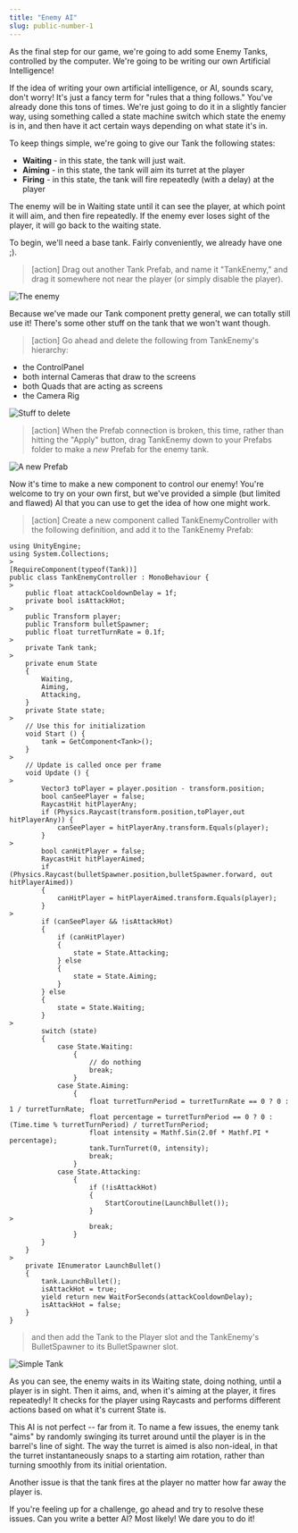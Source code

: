 ```yaml
---
title: "Enemy AI"
slug: public-number-1
---
```


As the final step for our game, we're going to add some Enemy Tanks, controlled by the computer. We're going to be writing our own Artificial Intelligence!

If the idea of writing your own artificial intelligence, or AI, sounds scary, don't worry! It's just a fancy term for "rules that a thing follows." You've already done this tons of times. We're just going to do it in a slightly fancier way, using something called a state machine switch which state the enemy is in, and then have it act certain ways depending on what state it's in.

To keep things simple, we're going to give our Tank the following states:

- **Waiting** - in this state, the tank will just wait.
- **Aiming** - in this state, the tank will aim its turret at the player
- **Firing** - in this state, the tank will fire repeatedly (with a delay) at the player

The enemy will be in Waiting state until it can see the player, at which point it will aim, and then fire repeatedly. If the enemy ever loses sight of the player, it will go back to the waiting state.

To begin, we'll need a base tank. Fairly conveniently, we already have one ;).

>[action]
>Drag out another Tank Prefab, and name it "TankEnemy," and drag it somewhere not near the player (or simply disable the player).

![The enemy](../media/Capture33.png)

Because we've made our Tank component pretty general, we can totally still use it! There's some other stuff on the tank that we won't want though.

>[action]
>Go ahead and delete the following from TankEnemy's hierarchy:
- the ControlPanel
- both internal Cameras that draw to the screens
- both Quads that are acting as screens
- the Camera Rig

![Stuff to delete](../media/Capture34.png)

>[action]
>When the Prefab connection is broken, this time, rather than hitting the "Apply" button, drag TankEnemy down to your Prefabs folder to make a *new* Prefab for the enemy tank.

![A new Prefab](../media/Capture35.png)

Now it's time to make a new component to control our enemy! You're welcome to try on your own first, but we've provided a simple (but limited and flawed) AI that you can use to get the idea of how one might work.

>[action]
>Create a new component called TankEnemyController with the following definition, and add it to the TankEnemy Prefab:
>
```
using UnityEngine;
using System.Collections;
>
[RequireComponent(typeof(Tank))]
public class TankEnemyController : MonoBehaviour {
>
    public float attackCooldownDelay = 1f;
    private bool isAttackHot;
>
    public Transform player;
    public Transform bulletSpawner;
    public float turretTurnRate = 0.1f;
>
    private Tank tank;
>
    private enum State
    {
        Waiting,
        Aiming,
        Attacking,
    }
    private State state;
>
	// Use this for initialization
	void Start () {
        tank = GetComponent<Tank>();
	}
>
	// Update is called once per frame
	void Update () {
>
        Vector3 toPlayer = player.position - transform.position;
        bool canSeePlayer = false;
        RaycastHit hitPlayerAny;
        if (Physics.Raycast(transform.position,toPlayer,out hitPlayerAny)) {
            canSeePlayer = hitPlayerAny.transform.Equals(player);
        }
>
        bool canHitPlayer = false;
        RaycastHit hitPlayerAimed;
        if (Physics.Raycast(bulletSpawner.position,bulletSpawner.forward, out hitPlayerAimed))
        {
            canHitPlayer = hitPlayerAimed.transform.Equals(player);
        }
>
        if (canSeePlayer && !isAttackHot)
        {
            if (canHitPlayer)
            {
                state = State.Attacking;
            } else
            {
                state = State.Aiming;
            }
        } else
        {
            state = State.Waiting;
        }
>
        switch (state)
        {
            case State.Waiting:
                {
                    // do nothing
                    break;
                }
            case State.Aiming:
                {
                    float turretTurnPeriod = turretTurnRate == 0 ? 0 : 1 / turretTurnRate;
                    float percentage = turretTurnPeriod == 0 ? 0 : (Time.time % turretTurnPeriod) / turretTurnPeriod;
                    float intensity = Mathf.Sin(2.0f * Mathf.PI * percentage);
                    tank.TurnTurret(0, intensity);
                    break;
                }
            case State.Attacking:
                {
                    if (!isAttackHot)
                    {
                        StartCoroutine(LaunchBullet());
                    }
>  
                    break;
                }
        }
	}
>
    private IEnumerator LaunchBullet()
    {
        tank.LaunchBullet();
        isAttackHot = true;
        yield return new WaitForSeconds(attackCooldownDelay);
        isAttackHot = false;
    }
}
```
>
>and then add the Tank to the Player slot and the TankEnemy's BulletSpawner to its BulletSpawner slot.

![Simple Tank](../media/Animation16.gif)

As you can see, the enemy waits in its Waiting state, doing nothing, until a player is in sight. Then it aims, and, when it's aiming at the player, it fires repeatedly! It checks for the player using Raycasts and performs different actions based on what it's current State is.

This AI is not perfect -- far from it. To name a few issues, the enemy tank "aims" by randomly swinging its turret around until the player is in the barrel's line of sight. The way the turret is aimed is also non-ideal, in that the turret instantaneously snaps to a starting aim rotation, rather than turning smoothly from its initial orientation.

Another issue is that the tank fires at the player no matter how far away the player is.

If you're feeling up for a challenge, go ahead and try to resolve these issues. Can you write a better AI? Most likely! We dare you to do it!
